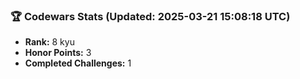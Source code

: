 ### 🏆 Codewars Stats (Updated: 2025-03-21 15:08:18 UTC)

- **Rank:** 8 kyu
- **Honor Points:** 3
- **Completed Challenges:** 1

